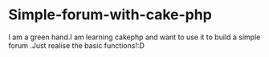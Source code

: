 Simple-forum-with-cake-php
==========================

I am a green hand.I am learning cakephp and want to use it to build a simple forum .Just realise the basic functions!:D
